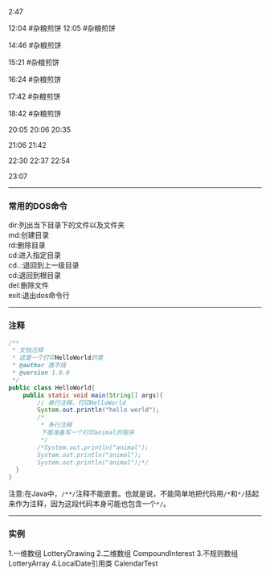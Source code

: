 2:47

12:04 #杂粮煎饼
12:05 #杂粮煎饼

14:46 #杂粮煎饼

15:21 #杂粮煎饼

16:24 #杂粮煎饼

17:42 #杂粮煎饼

18:42 #杂粮煎饼

20:05
20:06
20:35

21:06
21:42

22:30
22:37
22:54

23:07

***

### 常用的DOS命令
dir:列出当下目录下的文件以及文件夹  
md:创建目录  
rd:删除目录  
cd:进入指定目录  
cd..:退回到上一级目录  
cd\:退回到根目录  
del:删除文件  
exit:退出dos命令行  

***

### 注释
```java
/**
 * 文档注释
 * 这是一个打印HelloWorld的类
 * @author 唐不烧
 * @version 1.0.0
 */
public class HelloWorld{
	public static void main(String[] args){
		// 单行注释，打印HelloWorld
		System.out.println("hello world");
		/*
		 * 多行注释
		 下面准备写一个打印animal的程序
		 */
		/*System.out.println("animal");
		System.out.println("animal");
		System.out.println("animal");*/
  }
}
```
注意:在Java中，`/**/`注释不能嵌套。也就是说，不能简单地把代码用`/*`和`*/`括起来作为注释，因为这段代码本身可能也包含一个`*/`。

***
### 实例
1.一维数组 LotteryDrawing
2.二维数组 CompoundInterest
3.不规则数组 LotteryArray
4.LocalDate引用类 CalendarTest
